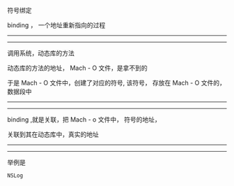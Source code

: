 符号绑定


binding ， 一个地址重新指向的过程




<hr>


<hr>


调用系统，动态库的方法



动态库的方法的地址， Mach - O 文件，是拿不到的







于是 Mach - O 文件中，创建了对应的符号, 
该符号， 存放在 Mach - O 文件的，数据段中



<hr>




<hr>


binding ,就是关联，把 Mach - o 文件中， 符号的地址，



关联到其在动态库中，真实的地址


<hr>




<hr>


举例是


```
NSLog

```



